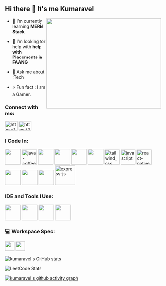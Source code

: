 ## Hi there 👋 It's me Kumaravel

<img align="right" width="370" height="290" src="https://i.pinimg.com/originals/47/f0/34/47f0342cec72b800463bf003eac1257e.gif">     

- 🌱 I’m currently learning **MERN Stack**

- 🤝 I’m looking for help with **help with Placements in FAANG**

- 💬 Ask me about :Tech

- ⚡ Fun fact : I am a Gamer.

<h3 align="left">Connect with me:</h3>
<p align="left">
<a href="https://linkedin.com/in/[https://www.linkedin.com/in/kumaravel4502](https://www.linkedin.com/in/kumaravel4502/)" target="blank"><img align="center" src="https://raw.githubusercontent.com/rahuldkjain/github-profile-readme-generator/master/src/images/icons/Social/linked-in-alt.svg" alt="https://www.linkedin.com/in/kumaravel4502" height="30" width="40" /></a>
<a href="https://www.leetcode.com/[https://leetcode.com/u/kumaravel4502/](https://leetcode.com/u/Kumaravel4502/)" target="blank"><img align="center" src="https://raw.githubusercontent.com/rahuldkjain/github-profile-readme-generator/master/src/images/icons/Social/leet-code.svg" alt="https://leetcode.com/u/kumaravel4502/" height="30" width="40" /></a>
</p>


<h3 align="left">I Code In:</h3>
<p align="left">
<img height="50" width="50" src="https://img.icons8.com/color/48/000000/python.png" /> <img width="48" height="48" src="https://img.icons8.com/color/48/java-coffee-cup-logo--v1.png" alt="java-coffee-cup-logo--v1"/> <img height="50" width="50" src="https://img.icons8.com/color/48/000000/c-plus-plus-logo.png" /> <img height="50" width="50" src="https://img.icons8.com/color/48/000000/html-5.png" /> <img height="50" width="50" src="https://img.icons8.com/color/48/000000/css3.png" /> <img height="50" width="50" src="https://img.icons8.com/color/48/000000/bootstrap.png" /> <img width="48" height="48" src="https://img.icons8.com/fluency/48/tailwind_css.png" alt="tailwind_css"/>
<img width="48" height="48" src="https://img.icons8.com/fluency/48/javascript.png" alt="javascript"/> <img width="48" height="48" src="https://img.icons8.com/color/48/react-native.png" alt="react-native"/> <img height="50" width="50" src="https://img.icons8.com/color/48/000000/mysql-logo.png"/> <img height="50" width="50" src="https://img.icons8.com/color/48/000000/mongodb.png"/> <img height="50" width="50" src="https://img.icons8.com/color/48/000000/nodejs.png"/> <img width="64" height="64" src="https://img.icons8.com/nolan/64/express-js.png" alt="express-js"/>

<h3 align="left">IDE and Tools I Use:</h3>
<p align="left">
<img height="50" width="50" src="https://img.icons8.com/color/48/000000/visual-studio-code-2019.png"/> <img height="50" width="50" src="https://img.icons8.com/color/48/000000/pycharm.png"/> <img height="50" width="50" src="https://img.icons8.com/color/50/000000/git.png"/>  <img height="50" src="https://img.icons8.com/officel/480/null/java-eclipse.png"/> 


<h3 align="left">💻 Workspace Spec:</h3>
<p align="left">
<img height="30" src="https://img.shields.io/badge/lenovo-ideapad_slim3-ED1C24?style=for-the-badge&logo=lenovo&logoColor=white"/> <img height="30" src="https://img.shields.io/badge/AMD-Ryzen_7_5000H-ED1C24?style=for-the-badge&logo=amd&logoColor=white"/> 


![kumaravel's GitHub stats](https://github-readme-stats.vercel.app/api?username=kumaravel4502&theme=dark&show_icons=true&&hide=issues,contribs)

![LeetCode Stats](https://leetcard.jacoblin.cool/Kumaravel4502?theme=dark&font=Marcellus&ext=heatmap)

[![kumaravel's github activity graph](https://github-readme-activity-graph.vercel.app/graph?username=Kumaravel4502&bg_color=000000&color=ffffff&line=59e369&point=ffffff&area=true&hide_border=true)](https://github.com/ashutosh00710/github-readme-activity-graph)






